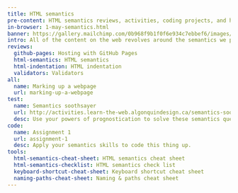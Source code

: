 ```yaml
---
title: HTML semantics
pre-content: HTML semantics reviews, activities, coding projects, and helpful tools.
in-browser: 1-may-semantics.html
banner: https://gallery.mailchimp.com/0b968f9b1f0f6e934c7ebbef6/images/db304039-f4b8-4811-9ec8-14c8e6658040.png
intro: All of the content on the web revolves around the semantics we present in our HTML. They’re important to help people and robots understand our content whether they’re using their eyeballs, a screen reader, or a search ranking algorithm.
reviews:
  github-pages: Hosting with GitHub Pages
  html-semantics: HTML semantics
  html-indentation: HTML indentation
  validators: Validators
all:
  name: Marking up a webpage
  url: marking-up-a-webpage
test:
  name: Semantics soothsayer
  url: http://activities.learn-the-web.algonquindesign.ca/semantics-soothsayer/
  desc: Use your powers of prognostication to solve these semantics questions.
code:
  name: Assignment 1
  url: assignment-1
  desc: Apply your semantics skills to code this thing up.
tools:
  html-semantics-cheat-sheet: HTML semantics cheat sheet
  html-semantics-checklist: HTML semantics check list
  keyboard-shortcut-cheat-sheet: Keyboard shortcut cheat sheet
  naming-paths-cheat-sheet: Naming & paths cheat sheet
---
```

